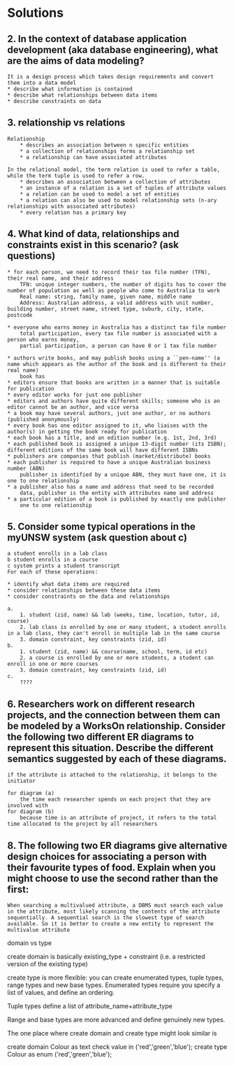 # Solutions

## 2. In the context of database application development (aka database engineering), what are the aims of data modeling?
	It is a design process which takes design requirements and convert them into a data model
	* describe what information is contained
	* describe what relationships between data items
	* describe constraints on data

## 3. relationship vs relations
	Relationship
		* describes an association between n specific entities
		* a collection of relationships forms a relationship set
		* a relationship can have associated attributes

	In the relational model, the term relation is used to refer a table, while the term tuple is used to refer a row.
		* describes an association between a collection of attributes
		* an instance of a relation is a set of tuples of attribute values
		* a relation can be used to model a set of entities
		* a relation can also be used to model relationship sets (n-ary relationships with associated attributes)
		* every relation has a primary key

## 4. What kind of data, relationships and constraints exist in this scenario? (ask questions)

    * for each person, we need to record their tax file number (TFN), their real name, and their address
    	TFN: unique integer numbers, the number of digits has to cover the number of population as well as people who come to Australia to work
    	Real name: string, family name, given name, middle name
    	Address: Australian address, a valid address with unit number, building number, street name, street type, suburb, city, state, postcode

    * everyone who earns money in Australia has a distinct tax file number
    	total participation, every tax file number is associated with a person who earns money, 
    	partial participation, a person can have 0 or 1 tax file number

    * authors write books, and may publish books using a ``pen-name'' (a name which appears as the author of the book and is different to their real name)
    	book has 
    * editors ensure that books are written in a manner that is suitable for publication
    * every editor works for just one publisher
    * editors and authors have quite different skills; someone who is an editor cannot be an author, and vice versa
    * a book may have several authors, just one author, or no authors (published anonymously)
    * every book has one editor assigned to it, who liaises with the author(s) in getting the book ready for publication
    * each book has a title, and an edition number (e.g. 1st, 2nd, 3rd)
    * each published book is assigned a unique 13-digit number (its ISBN); different editions of the same book will have different ISBNs
    * publishers are companies that publish (market/distribute) books
    * each publisher is required to have a unique Australian business number (ABN)
    	publisher is identified by a unique ABN, they must have one, it is one to one relationship
    * a publisher also has a name and address that need to be recorded
    	data, publisher is the entity with attributes name and address
    * a particular edition of a book is published by exactly one publisher
    	one to one relationship

## 5. Consider some typical operations in the myUNSW system (ask question about c)

	a student enrolls in a lab class
	b student enrolls in a course
	c system prints a student transcript
	For each of these operations:

	* identify what data items are required
	* consider relationships between these data items
	* consider constraints on the data and relationships

	a. 
		1. student (zid, name) && lab (weeks, time, location, tutor, id, course)
		2. lab class is enrolled by one or many student, a student enrolls in a lab class, they can't enroll in multiple lab in the same course
		3. domain constraint, key constraints (zid, id)
	b.
		1. student (zid, name) && course(name, school, term, id etc)
		2. a course is enrolled by one or more students, a student can enroll in one or more courses
		3. domain constraint, key constraints (zid, id)
	c.
		????

## 6. Researchers work on different research projects, and the connection between them can be modeled by a WorksOn relationship. Consider the following two different ER diagrams to represent this situation. Describe the different semantics suggested by each of these diagrams.
	
	if the attribute is attached to the relationship, it belongs to the initiator

	for diagram (a)
		the time each researcher spends on each project that they are involved with
	for diagram (b)
		because time is an attribute of project, it refers to the total time allocated to the project by all researchers


## 8. The following two ER diagrams give alternative design choices for associating a person with their favourite types of food. Explain when you might choose to use the second rather than the first:
	
	When searching a multivalued attribute, a DBMS must search each value in the attribute, most likely scanning the contents of the attribute sequentially. A sequential search is the slowest type of search available. So it is better to create a new entity to represent the multivalue attribute


domain vs type

create domain is basically existing_type + constraint (i.e. a restricted version of the existing type)

create type is more flexible: you can create enumerated types, tuple types, range types and new base types.
Enumerated types require you specify a list of values, and define an ordering.

Tuple types define a list of attribute_name+attribute_type

Range and base types are more advanced and define genuinely new types.

The one place where create domain and create type might look similar is

create domain Colour as text check value in ('red','green','blue');
create type Colour as enum ('red','green','blue');